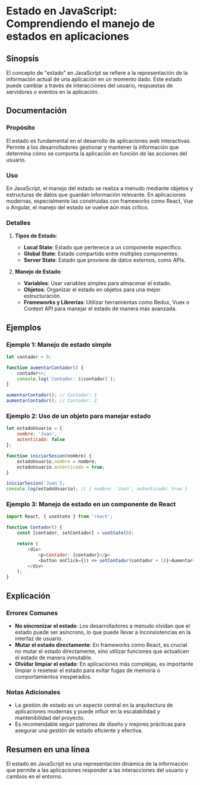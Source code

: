 <!--
Meta Description: # Estado en JavaScript: Comprendiendo el manejo de estados en aplicaciones ## Sinopsis El concepto de "estado" en JavaScript se refiere a la represent...
Meta Keywords: estado, contador, que, javascript, manejo
-->

# Estado en JavaScript: Comprendiendo el manejo de estados en aplicaciones

## Sinopsis
El concepto de "estado" en JavaScript se refiere a la representación de la información actual de una aplicación en un momento dado. Este estado puede cambiar a través de interacciones del usuario, respuestas de servidores o eventos en la aplicación.

## Documentación

### Propósito
El estado es fundamental en el desarrollo de aplicaciones web interactivas. Permite a los desarrolladores gestionar y mantener la información que determina cómo se comporta la aplicación en función de las acciones del usuario.

### Uso
En JavaScript, el manejo del estado se realiza a menudo mediante objetos y estructuras de datos que guardan información relevante. En aplicaciones modernas, especialmente las construidas con frameworks como React, Vue o Angular, el manejo del estado se vuelve aún más crítico.

### Detalles
1. **Tipos de Estado**:
   - **Local State**: Estado que pertenece a un componente específico.
   - **Global State**: Estado compartido entre múltiples componentes.
   - **Server State**: Estado que proviene de datos externos, como APIs.
  
2. **Manejo de Estado**:
   - **Variables**: Usar variables simples para almacenar el estado.
   - **Objetos**: Organizar el estado en objetos para una mejor estructuración.
   - **Frameworks y Librerías**: Utilizar herramientas como Redux, Vuex o Context API para manejar el estado de manera más avanzada.

## Ejemplos

### Ejemplo 1: Manejo de estado simple
```javascript
let contador = 0;

function aumentarContador() {
    contador++;
    console.log(`Contador: ${contador}`);
}

aumentarContador(); // Contador: 1
aumentarContador(); // Contador: 2
```

### Ejemplo 2: Uso de un objeto para manejar estado
```javascript
let estadoUsuario = {
    nombre: 'Juan',
    autenticado: false
};

function iniciarSesion(nombre) {
    estadoUsuario.nombre = nombre;
    estadoUsuario.autenticado = true;
}

iniciarSesion('Juan');
console.log(estadoUsuario); // { nombre: 'Juan', autenticado: true }
```

### Ejemplo 3: Manejo de estado en un componente de React
```javascript
import React, { useState } from 'react';

function Contador() {
    const [contador, setContador] = useState(0);

    return (
        <div>
            <p>Contador: {contador}</p>
            <button onClick={() => setContador(contador + 1)}>Aumentar</button>
        </div>
    );
}
```

## Explicación

### Errores Comunes
- **No sincronizar el estado**: Los desarrolladores a menudo olvidan que el estado puede ser asíncrono, lo que puede llevar a inconsistencias en la interfaz de usuario.
- **Mutar el estado directamente**: En frameworks como React, es crucial no mutar el estado directamente, sino utilizar funciones que actualicen el estado de manera inmutable.
- **Olvidar limpiar el estado**: En aplicaciones más complejas, es importante limpiar o resetear el estado para evitar fugas de memoria o comportamientos inesperados.

### Notas Adicionales
- La gestión de estado es un aspecto central en la arquitectura de aplicaciones modernas y puede influir en la escalabilidad y mantenibilidad del proyecto.
- Es recomendable seguir patrones de diseño y mejores prácticas para asegurar una gestión de estado eficiente y efectiva.

## Resumen en una línea
El estado en JavaScript es una representación dinámica de la información que permite a las aplicaciones responder a las interacciones del usuario y cambios en el entorno.